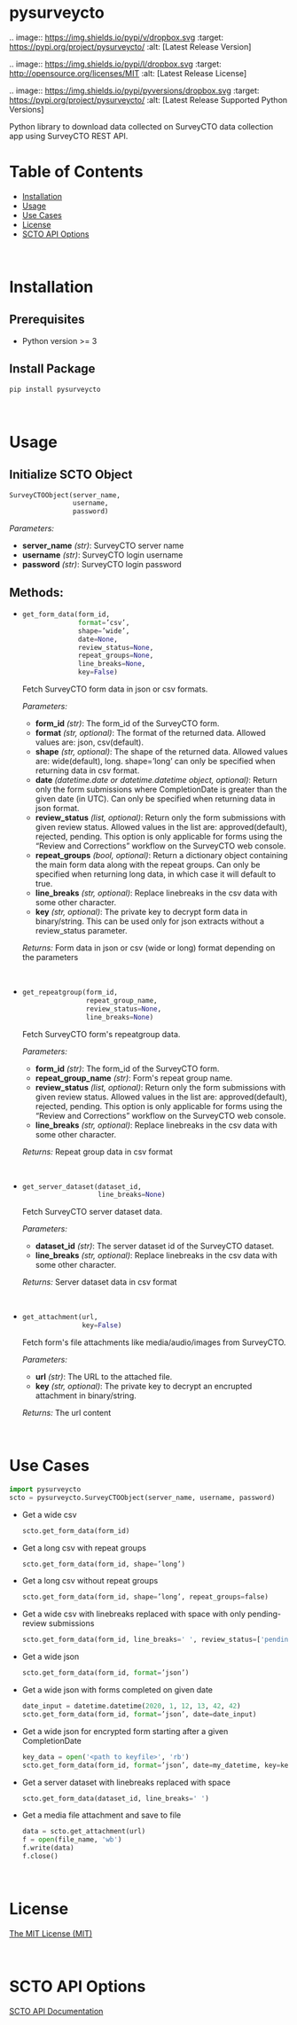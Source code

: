 # pysurveycto

.. image:: https://img.shields.io/pypi/v/dropbox.svg
    :target: https://pypi.org/project/pysurveycto/
    :alt: [Latest Release Version]

.. image:: https://img.shields.io/pypi/l/dropbox.svg
    :target: http://opensource.org/licenses/MIT
    :alt: [Latest Release License]

.. image:: https://img.shields.io/pypi/pyversions/dropbox.svg
    :target: https://pypi.org/project/pysurveycto/
    :alt: [Latest Release Supported Python Versions]
 
Python library to download data collected on SurveyCTO data collection app using SurveyCTO REST API.

# Table of Contents

* [Installation](#installation)
* [Usage](#usage)
* [Use Cases](#usecases)
* [License](#license)
* [SCTO API Options](#apioptions)

<br>

<a name="installation"></a>
# Installation

## Prerequisites

- Python version >= 3

## Install Package
```bash
pip install pysurveycto
```

<br>

<a name="usage"></a>
# Usage

## Initialize SCTO Object
```python
SurveyCTOObject(server_name, 
                username, 
                password)
```
  *Parameters:*
  - **server_name** *(str)*: SurveyCTO server name
  - **username** *(str)*: SurveyCTO login username
  - **password** *(str)*: SurveyCTO login password


## Methods:

* 
  ```python
  get_form_data(form_id, 
                format=’csv’, 
                shape=’wide’, 
                date=None, 
                review_status=None, 
                repeat_groups=None, 
                line_breaks=None, 
                key=False)
  ```
  <p>Fetch SurveyCTO form data in json or csv formats.

    *Parameters:*
    - **form_id** *(str)*: The form_id of the SurveyCTO form.
    - **format** *(str, optional)*: The format of the returned data. Allowed values are: json, csv(default).
    - **shape** *(str, optional)*: The shape of the returned data. Allowed values are: wide(default), long. shape=’long’ can only be specified when returning data in csv format.
    - **date** *(datetime.date or datetime.datetime object, optional)*: Return only the form submissions where CompletionDate is greater than the given date (in UTC). Can only be specified when returning data in json format.
    - **review_status** *(list, optional)*: Return only the form submissions with given review status. Allowed values in the list are: approved(default), rejected, pending. This option is only applicable for forms using the “Review and Corrections” workflow on the SurveyCTO web console.
    - **repeat_groups** *(bool, optional)*: Return a dictionary object containing the main form data along with the repeat groups. Can only be specified when returning long data, in which case it will default to true.
    - **line_breaks** *(str, optional)*: Replace linebreaks in the csv data with some other character.
    - **key** *(str, optional)*: The private key to decrypt form data in binary/string. This can be used only for json extracts without a review_status parameter.

    *Returns:* Form data in json or csv (wide or long) format depending on the parameters
  </p>
<br>

*
  ```python
  get_repeatgroup(form_id, 
                  repeat_group_name, 
                  review_status=None, 
                  line_breaks=None)
  ```
  <p>Fetch SurveyCTO form's repeatgroup data.

    *Parameters:*
    - **form_id** *(str)*: The form_id of the SurveyCTO form.
    - **repeat_group_name** *(str)*: Form's repeat group name.
    - **review_status** *(list, optional)*: Return only the form submissions with given review status. Allowed values in the list are: approved(default), rejected, pending. This option is only applicable for forms using the “Review and Corrections” workflow on the SurveyCTO web console.
    - **line_breaks** *(str, optional)*: Replace linebreaks in the csv data with some other character.
  
    *Returns:* Repeat group data in csv format
  </p>
<br>
      
*
  ```python
  get_server_dataset(dataset_id, 
                     line_breaks=None)
  ```
  <p>Fetch SurveyCTO server dataset data.

    *Parameters:*
    - **dataset_id** *(str)*: The server dataset id of the SurveyCTO dataset.
    - **line_breaks** *(str, optional)*: Replace linebreaks in the csv data with some other character.

    *Returns:* Server dataset data in csv format
  </p>
<br>
      
*
  ```python
  get_attachment(url,
                 key=False)
  ```
  <p>Fetch form's file attachments like media/audio/images from SurveyCTO.

    *Parameters:*
    - **url** *(str)*: The URL to the attached file. 
    - **key** *(str, optional)*: The private key to decrypt an encrupted attachment in binary/string. 

    *Returns:* The url content
  </p>    
  
<br>

<a name="usecases"></a>
# Use Cases

```python
import pysurveycto
scto = pysurveycto.SurveyCTOObject(server_name, username, password)
```

- Get a wide csv
  ```python
  scto.get_form_data(form_id)
  ```

- Get a long csv with repeat groups
  ```python
  scto.get_form_data(form_id, shape=’long’)
  ```

- Get a long csv without repeat groups
  ```python
  scto.get_form_data(form_id, shape=’long’, repeat_groups=false)
  ```

- Get a wide csv with linebreaks replaced with space with only pending-review submissions
  ```python
  scto.get_form_data(form_id, line_breaks=' ', review_status=['pending'])
  ```

- Get a wide json
  ```python
  scto.get_form_data(form_id, format=’json’)
  ```

- Get a wide json with forms completed on given date
  ```python
  date_input = datetime.datetime(2020, 1, 12, 13, 42, 42)
  scto.get_form_data(form_id, format=’json’, date=date_input)
  ```

- Get a wide json for encrypted form starting after a given CompletionDate
  ```python
  key_data = open('<path to keyfile>', 'rb')
  scto.get_form_data(form_id, format=’json’, date=my_datetime, key=key_data)
  ```

- Get a server dataset with linebreaks replaced with space
  ```python
  scto.get_form_data(dataset_id, line_breaks=' ')
  ```

- Get a media file attachment and save to file
  ```python
  data = scto.get_attachment(url)
  f = open(file_name, 'wb')
  f.write(data)
  f.close()
  ```

<br>

<a name="license"></a>
# License
[The MIT License (MIT)](LICENSE.md)

<br>

<a name="apioptions"></a>
# SCTO API Options

[SCTO API Documentation](https://support.surveycto.com/hc/en-us/articles/360033156894?flash_digest=0a6eded7694409181788cc46a7026897850d65b5&flash_digest=d76dde7c3ffc40f4a7f0ebd87596d32f3a52304f)
